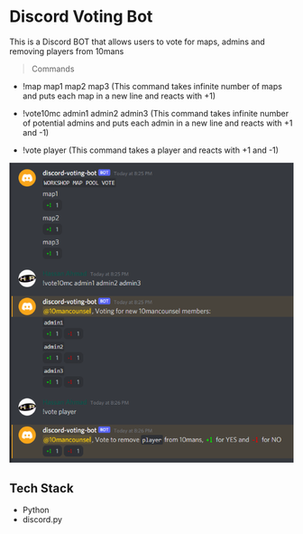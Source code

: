 # Discord Voting Bot

This is a Discord BOT that allows users to vote for maps, admins and removing players from 10mans

> Commands

 - !map map1 map2 map3 
  (This command takes infinite number of maps and puts each map in a new line and reacts with +1)

 - !vote10mc admin1 admin2 admin3
  (This command takes infinite number of potential admins and puts each admin in a new line and reacts with +1 and -1)

 - !vote player
  (This command takes a player and reacts with +1 and -1)

![Screenshot](discord-voting-bot.png)  

## Tech Stack

* Python
* discord.py
